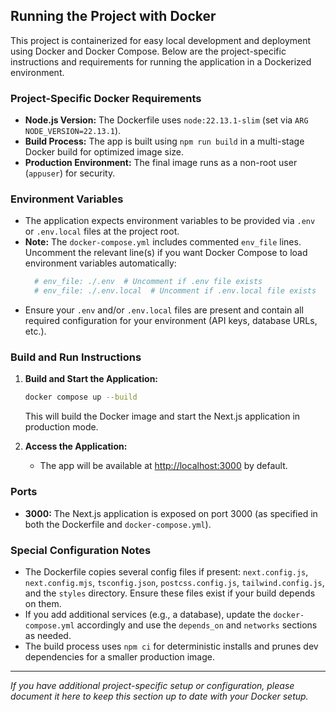## Running the Project with Docker

This project is containerized for easy local development and deployment using Docker and Docker Compose. Below are the project-specific instructions and requirements for running the application in a Dockerized environment.

### Project-Specific Docker Requirements
- **Node.js Version:** The Dockerfile uses `node:22.13.1-slim` (set via `ARG NODE_VERSION=22.13.1`).
- **Build Process:** The app is built using `npm run build` in a multi-stage Docker build for optimized image size.
- **Production Environment:** The final image runs as a non-root user (`appuser`) for security.

### Environment Variables
- The application expects environment variables to be provided via `.env` or `.env.local` files at the project root.
- **Note:** The `docker-compose.yml` includes commented `env_file` lines. Uncomment the relevant line(s) if you want Docker Compose to load environment variables automatically:
  ```yaml
    # env_file: ./.env  # Uncomment if .env file exists
    # env_file: ./.env.local  # Uncomment if .env.local file exists
  ```
- Ensure your `.env` and/or `.env.local` files are present and contain all required configuration for your environment (API keys, database URLs, etc.).

### Build and Run Instructions
1. **Build and Start the Application:**
   ```sh
   docker compose up --build
   ```
   This will build the Docker image and start the Next.js application in production mode.

2. **Access the Application:**
   - The app will be available at [http://localhost:3000](http://localhost:3000) by default.

### Ports
- **3000:** The Next.js application is exposed on port 3000 (as specified in both the Dockerfile and `docker-compose.yml`).

### Special Configuration Notes
- The Dockerfile copies several config files if present: `next.config.js`, `next.config.mjs`, `tsconfig.json`, `postcss.config.js`, `tailwind.config.js`, and the `styles` directory. Ensure these files exist if your build depends on them.
- If you add additional services (e.g., a database), update the `docker-compose.yml` accordingly and use the `depends_on` and `networks` sections as needed.
- The build process uses `npm ci` for deterministic installs and prunes dev dependencies for a smaller production image.

---

_If you have additional project-specific setup or configuration, please document it here to keep this section up to date with your Docker setup._
